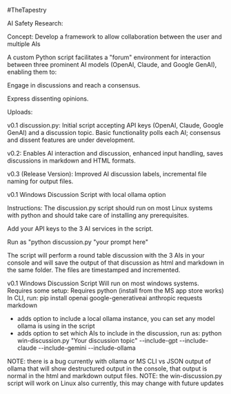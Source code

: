 #TheTapestry

AI Safety Research:

Concept: Develop a framework to allow collaboration between the user and multiple AIs

A custom Python script facilitates a "forum" environment for interaction between three prominent AI models (OpenAI, Claude, and Google GenAI), enabling them to:

Engage in discussions and reach a consensus.

Express dissenting opinions.

Uploads:

v0.1 discussion.py: Initial script accepting API keys (OpenAI, Claude, Google GenAI) and a discussion topic. Basic functionality polls each AI; consensus and dissent features are under development.

v0.2: Enables AI interaction and discussion, enhanced input handling, saves discussions in markdown and HTML formats.

v0.3 (Release Version): Improved AI discussion labels, incremental file naming for output files.

v0.1 Windows Discussion Script with local ollama option

Instructions:
The discussion.py script should run on most Linux systems with python and should take care of installing any prerequisites.

Add your API keys to the 3 AI services in the script.

Run as "python discussion.py "your prompt here"

The script will perform a round table discussion with the 3 AIs in your console and will save the output of that discussion as html and markdown in the same folder. The files are timestamped and incremented.

v0.1 Windows Discussion Script
Will run on most windows systems. Requires some setup:
Requires python (install from the MS app store works)
In CLI, run: pip install openai google-generativeai anthropic requests markdown
- adds option to include a local ollama instance, you can set any model ollama is using in the script
- adds option to set which AIs to include in the discussion, run as:
python win-discussion.py "Your discussion topic" --include-gpt --include-claude --include-gemini --include-ollama

NOTE: there is a bug currently with ollama or MS CLI vs JSON output of ollama that will show destructured output in the console, that output is normal in the html and markdown output files.
NOTE: the win-discussion.py script will work on Linux also currently, this may change with future updates

